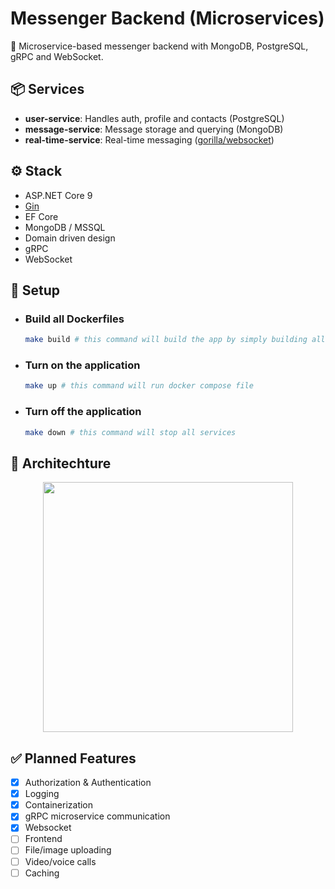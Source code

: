 # Messenger Backend (Microservices)

💬 Microservice-based messenger backend with MongoDB, PostgreSQL, gRPC and WebSocket.

## 📦 Services
- **user-service**: Handles auth, profile and contacts (PostgreSQL)
- **message-service**: Message storage and querying (MongoDB)
- **real-time-service**: Real-time messaging ([gorilla/websocket](https://github.com/gorilla/websocket))

## ⚙️ Stack
- ASP.NET Core 9
- [Gin](https://github.com/gin-gonic/gin)
- EF Core
- MongoDB / MSSQL
- Domain driven design
- gRPC
- WebSocket

## 🔧 Setup

- ### Build all Dockerfiles 
  ```bash
  make build # this command will build the app by simply building all docker containers
  ```
- ### Turn on the application
  ```bash
  make up # this command will run docker compose file
  ```
- ### Turn off the application
  ```bash
  make down # this command will stop all services
  ```

## 🧠 Architechture
<p align="center">
  <img src="https://github.com/user-attachments/assets/d7510037-0e1a-4b47-9570-60c7ea91e057" width="400"/>
</p>

## ✅ Planned Features
- [x] Authorization & Authentication
- [x] Logging
- [x] Containerization
- [x] gRPC microservice communication
- [x] Websocket
- [ ] Frontend
- [ ] File/image uploading
- [ ] Video/voice calls
- [ ] Caching
